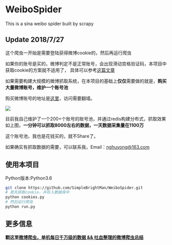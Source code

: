 # WeiboSpider
This is a sina weibo spider built by scrapy

## Update 2018/7/27
这个爬虫一开始是需要登陆获得微博cookie的，然后再运行爬虫

如果你的账号是买的，微博判定不是正常账号，会出现滑动宫格验证码，本项目中获取cookie的方案就不适用了，
具体可以参考[这篇文章](https://juejin.im/post/5acf0ffcf265da23826e5e20)

如果需要构建大规模的微博抓取系统，在本项目的基础上**仅仅**需要做的就是，**购买大量微博账号，维护一个账号池**

购买微博账号的地址是[这里](http://www.xiaohao.shop/)，访问需要翻墙。

![](http://wx3.sinaimg.cn/mw690/006Ueclxly1ftoh9t49z3j31jw0ie77z.jpg)

目前我自己维护了一个200+个账号的账号池，并通过redis构建分布式，抓取效果如上图，**一分钟可以抓取8000左右的数据，一天数据采集量在1100万**

这个账号池，我也是花钱买的，就不Share了。

如果确实有抓取数据的需要，可以联系我，Email：nghuyong@163.com

## 使用本项目
Python版本:Python3.6
```bash
git clone https://github.com/SimpleBrightMan/WeiboSpider.git
# 首先获取cookie，并存入数据库中
python cookies.py
# 然后运行爬虫
python run.py
```

## 更多信息
**戳这里[微博爬虫，单机每日千万级的数据 && 吐血整理的微博爬虫总结](https://blog.csdn.net/nghuyong/article/details/81251948)**
